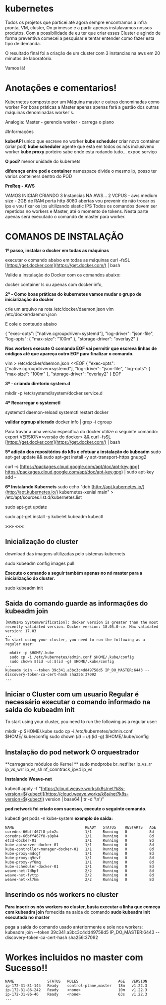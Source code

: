 # kubernetes

Todos os projetos que particei até agora sempre encontramos a infra pronta, VM, cluster, On primesse e a partir apenas instalavamos nossos produtos. Com a possibilidade de eu ter que criar esses Cluster e agindo de forma preventiva comecei a pesquisar e tentar entender como fazer esta tipo de demanda.

O resultado final foi a criação de um cluster com 3 instancias na aws em 20 minutos de laboratório.

Vamos lá!
# **Anotações e comentarios!**

Kubernetes composto por um Máquina master e outras denominadas como worker Por boas práticas a Master apenas apenas fará a gestão dos outras máquinas denominadas worker´s.

Analogia: Master - gerencia worker - carrega o piano

#Informações

**kubeAPI**  unico que escreve no worker  **kube scheduler**  criar novo container (criar pod)  **kube scheduler**  agente que esta em todos os nós inclusiveno worker  **kube proxy**  porteiro sabe onde esta rodando tudo... expoe serviço

**O pod?**  menor unidade do kubernets

**diferença entre pod e container**  namespace divide o mesmo ip, posso ter varios conteiners dentro do POD

**PreReq - AWS**

VAMOS INICIAR CRIANDO 3 Instancias NA AWS... 2 VCPUS - aws medium size - 2GB de RAM porta http 8080 abertas vou prevenir de não trocar os ips e vou fixar os ips ultilizando elastic IPS Todos os comandos devem ser repetidos no workers e Master, até o momento de tokens. Nesta parte apenas será executado o comando de master para worker.


#  COMANOS DE INSTALAÇÃO

**1º passo, instalar o docker em todas as máquinas**

executar o comando abaixo em todas as máquinas 
curl -fsSL  [https://get.docker.com](https://get.docker.com/)  | bash

Valide a instalação do Docker com os comandos abaixo:

docker container ls ou apenas com docker info,

**2º - Como boas práticas do kubernetes vamos mudar o grupo de inicialização do docker**

crie um arquivo na rota 
/etc/docker/daemon.json vim /etc/docker/daemon.json

E cole o conteudo abaixo

{   "exec-opts": ["native.cgroupdriver=systemd"], 
    "log-driver": "json-file", 
    "log-opts": { "max-size": "100m" }, 
    "storage-driver": "overlay2" 
}

**Nos workers execute**  **O comando EOF vai permitir que escreva linhas de códigos até que apareça outro EOF para finalizar o comando.**

vim > /etc/docker/daemon.json <<EOF { "exec-opts": ["native.cgroupdriver=systemd"], "log-driver": "json-file", "log-opts": { "max-size": "100m" }, "storage-driver": "overlay2" } EOF

**3º - criando diretorio system.d**

mkdir -p /etc/systemd/system/docker.service.d

**4º Recarregar o systemctl**

systemctl daemon-reload systemctl restart docker

**validar cgroup alterado**  docker info | grep -i cgroup

Para travar a uma versão especifica do docker utilize o seguinte comando: export VERSION=<versão do docker> && curl -fsSL  [https://get.docker.com](https://get.docker.com/)  | bash

**5º adição dos repositórios do k8s e efetuar a instalação do kubeadm**
sudo apt-get update && sudo apt-get install -y apt-transport-https gnupg2

curl -s  [https://packages.cloud.google.com/apt/doc/apt-key.gpg] https://packages.cloud.google.com/apt/doc/apt-key.gpg)  | sudo apt-key add -

**6º Instalando Kubernets**
sudo echo "deb  [http://apt.kubernetes.io/](http://apt.kubernetes.io/)  kubernetes-xenial main" > /etc/apt/sources.list.d/kubernetes.list

sudo apt-get update

sudo apt-get install -y kubelet kubeadm kubectl

**>>> <<<**

## Inicialização do cluster 

download das imagens ultilizadas pelo sistemas kubernets

sudo kubeadm config images pull

**Execute o comando a seguir também apenas no nó master para a inicialização do cluster.**

sudo kubeadm init

## Saida do comando guarde as informações do kubeadm join
```
[WARNING SystemVerification]: docker version is greater than the most recently validated version. Docker version: 18.05.0-ce. Max validated version: 17.03
...
To start using your cluster, you need to run the following as a regular user:

  mkdir -p $HOME/.kube
  sudo cp -i /etc/kubernetes/admin.conf $HOME/.kube/config
  sudo chown $(id -u):$(id -g) $HOME/.kube/config
...
kubeadm join --token 39c341.a3bc3c4dd49758d5 IP_DO_MASTER:6443 --discovery-token-ca-cert-hash sha256:37092
...
```



## Iniciar o Cluster com um usuario Regular é necessário executar o comando informado na saida do kubeadm init

To start using your cluster, you need to run the following as a regular user:

  mkdir -p $HOME/.kube
  sudo cp -i /etc/kubernetes/admin.conf $HOME/.kube/config
  sudo chown $(id -u):$(id -g) $HOME/.kube/config


## **Instalação do pod network** O orquestrador

**carregando módulos do Kernel ** 
sudo modprobe br_netfilter ip_vs_rr ip_vs_wrr ip_vs_sh nf_conntrack_ipv4 ip_vs

**Instalando Weave-net**

kubectl apply -f "[https://cloud.weave.works/k8s/net?k8s-version=$(kubectl](https://cloud.weave.works/k8s/net?k8s-version=$(kubectl)  version | base64 | tr -d '\n')"

**pod network foi criado com sucesso, execute o seguinte comando.**

kubectl get pods -n kube-system
**exemplo de saida:**
 ```
NAME                                READY   STATUS    RESTARTS   AGE
coredns-66bff467f8-pfm2c            1/1     Running   0          8d
coredns-66bff467f8-s8pk4            1/1     Running   0          8d
etcd-docker-01                      1/1     Running   0          8d
kube-apiserver-docker-01            1/1     Running   0          8d
kube-controller-manager-docker-01   1/1     Running   0          8d
kube-proxy-mdcgf                    1/1     Running   0          8d
kube-proxy-q9cvf                    1/1     Running   0          8d
kube-proxy-vf8mq                    1/1     Running   0          8d
kube-scheduler-docker-01            1/1     Running   0          8d
weave-net-7dhpf                     2/2     Running   0          8d
weave-net-fvttp                     2/2     Running   0          8d
weave-net-xl7km                     2/2     Running   0          8d
```

## Inserindo os nós workers no cluster

**Para inserir os nós workers no cluster, basta executar a linha que começa com kubeadm join**  fornecida na saida do comando  **sudo kubeadm init executada no master**

pega a saida do comando usado anteriormente e sole nos workers: 
kubeadm join --token 39c341.a3bc3c4dd49758d5 IP_DO_MASTER:6443 --discovery-token-ca-cert-hash sha256:37092

# Workes incluidos no master com Sucesso!!
```...
NAME               STATUS   ROLES                  AGE   VERSION
ip-172-31-81-144   Ready    control-plane,master   18m   v1.22.3
ip-172-31-86-242   Ready    <none>                 10m   v1.22.3
ip-172-31-86-46    Ready    <none>                 63s   v1.22.3
...
